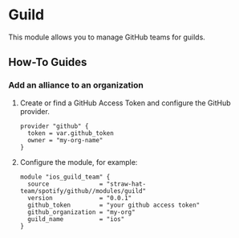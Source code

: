 # Guild

This module allows you to manage GitHub teams for guilds.

## How-To Guides

### Add an alliance to an organization

1. Create or find a GitHub Access Token and configure the GitHub provider.

    ```hcl
    provider "github" {
      token = var.github_token
      owner = "my-org-name"
    }
    ```

2. Configure the module, for example:

    ```hcl
    module "ios_guild_team" {
      source              = "straw-hat-team/spotify/github//modules/guild"
      version             = "0.0.1"
      github_token        = "your github access token"
      github_organization = "my-org"
      guild_name          = "ios"
    }
    ```
